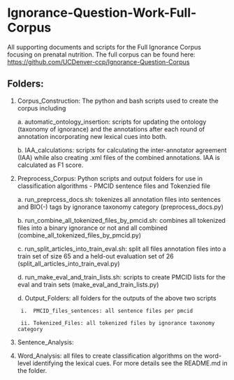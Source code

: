 # Ignorance-Question-Work-Full-Corpus

All supporting documents and scripts for the Full Ignorance Corpus focusing on prenatal nutrition. The full corpus can be found here: https://github.com/UCDenver-ccp/Ignorance-Question-Corpus
## Folders:

1. Corpus_Construction: The python and bash scripts used to create the corpus including

	a. automatic_ontology_insertion: scripts for updating the ontology (taxonomy of ignorance) and the annotations after each round of annotation incorporating new lexical cues into both.

	b. IAA_calculations: scripts for calculating the inter-annotator agreement (IAA) while also creating .xml files of the combined annotations. IAA is calculated as F1 score.

2. Preprocess_Corpus: Python scripts and output folders for use in classification algorithms - PMCID sentence files and Tokenzied file
	
	a. run_preprcess_docs.sh: tokenizes all annotation files into sentences and BIO(-) tags by ignorance taxonomy category (preprocess_docs.py)

	b. run_combine_all_tokenized_files_by_pmcid.sh: combines all tokenized files into a binary ignorance or not and all combined (combine_all_tokenized_files_by_pmcid.py)

	c. run_split_articles_into_train_eval.sh: split all files annotation files into a train set of size 65 and a held-out evaluation set of 26 (split_all_articles_into_train_eval.py)

	d. run_make_eval_and_train_lists.sh: scripts to create PMCID lists for the eval and train sets (make_eval_and_train_lists.py)

	d. Output_Folders: all folders for the outputs of the above two scripts

		i.  PMCID_files_sentences: all sentence files per pmcid

		ii. Tokenized_Files: all tokenized files by ignorance taxonomy category

3. Sentence_Analysis:
    
4. Word_Analysis: all files to create classification algorithms on the word-level identifying the lexical cues. For more details see the README.md in the folder.